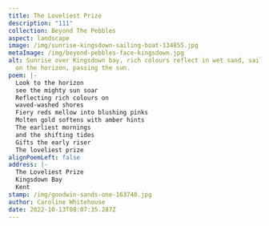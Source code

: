 ```yaml
---
title: The Loveliest Prize
description: "111"
collection: Beyond The Pebbles
aspect: landscape
image: /img/sunrise-kingsdown-sailing-boat-134855.jpg
metaImage: /img/beyond-pebbles-face-kingsdown.jpg
alt: Sunrise over Kingsdown bay, rich colours reflect in wet sand, sailing boat
  on the horizon, passing the sun.
poem: |-
  Look to the horizon 
  see the mighty sun soar
  Reflecting rich colours on
  waved-washed shores
  Fiery reds mellow into blushing pinks
  Molten gold softens with amber hints
  The earliest mornings
  and the shifting tides
  Gifts the early riser 
  The loveliest prize
alignPoemLeft: false
address: |-
  The Loveliest Prize
  Kingsdown Bay
  Kent
stamp: /img/goodwin-sands-one-163740.jpg
author: Caroline Whitehouse
date: 2022-10-13T08:07:35.287Z
---
```

